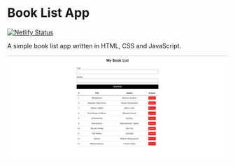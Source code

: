 # Book List App 

[![Netlify Status](https://api.netlify.com/api/v1/badges/42db1490-4118-4376-87ff-8afb9408ddbb/deploy-status)](https://app.netlify.com/sites/book-list-app-by-kunal/deploys)

A simple book list app written in HTML, CSS and JavaScript.

![Screenshot of book list app](img/screenshot.png)

